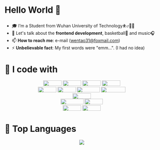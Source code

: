 

# Hello World 👋

- 🎓 I’m a Student from Wuhan University of Technology⛹️‍♂️🏃‍♂️
- 💬 Let's talk about the **frontend development**, basketball🏀 and music🎧
- 📫 **How to reach me**: e-mail (wentao31@foxmail.com) 
- ⚡ **Unbelievable fact**: My first words were "emm...". (I had no idea)

# 🛴 I code with

<div align=center>
<img src="https://img.shields.io/badge/vscode-black?logo=Visual Studio Code&logoColor=blue&style=flat"width=60 height=18></img>
<img src="https://img.shields.io/badge/IDEA-lightgray?logo=IntelliJ IDEA&logoColor=black&style=flat"width=60 height=18></img>
<img src="https://img.shields.io/badge/Chrome-black?logo=Google Chrome&logoColor=blue&style=flat"width=60 height=18></img>
<img src="https://img.shields.io/badge/Github-white?logo=Github&logoColor=black&style=flat"width=60 height=18></img>
</div>
<div align=center>
<img src="https://img.shields.io/badge/HTML5-red?logo=HTML5&logoColor=white&style=flat"width=60 height=18></img>
<img src="https://img.shields.io/badge/CSS3-blue?logo=CSS3&logoColor=white&style=flat"width=60 height=18></img>
<img src="https://img.shields.io/badge/JavaScript-yellow?logo=JavaScript&logoColor=white&style=flat"width=75 height=18></img>
<img src="https://img.shields.io/badge/Node.js-black?logo=Node.js&logoColor=green&style=flat"width=80 height=18></img>
</div>

<div align=center>
<img src="https://img.shields.io/badge/Vue.js-black?logo=Vue.js&logoColor=green&style=flat"width=60 height=18></img>
</div>

<div align=center>
<img src="https://img.shields.io/badge/Webpack-blue?logo=Webpack&logoColor=lightblue&style=flat"width=75 height=18></img>
<img src="https://img.shields.io/badge/Git-black?logo=Git&logoColor=red&style=flat"width=60 height=18></img>
</div>

<div align=center>
<img src="https://img.shields.io/badge/D3.js-black?logo=D3.js&logoColor=orange&style=flat"width=60 height=18></img>
<img src="https://img.shields.io/badge/Echarts-black?logo=Apache ECharts&logoColor=blue&style=flat"width=60 height=18></img>
</div>

# 🥇 Top Languages 

<div align=center>
<img src="https://github-readme-stats.vercel.app/api/top-langs/?username=Yolo-hwt&layout=compact"></img>
<div align=center>
</div>
